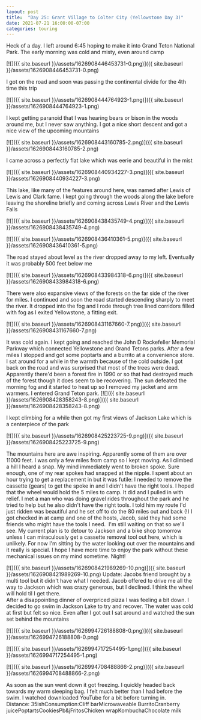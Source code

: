 ```yaml
---
layout: post
title:  "Day 25: Grant Village to Colter City (Yellowstone Day 3)"
date: 2021-07-21 16:00:00-07:00
categories: touring
---
```

Heck of a day. I left around 6:45 hoping to make it into Grand Teton National Park. The early morning was cold and misty, even around camp  

[![]({{ site.baseurl }}/assets/1626908446453731-0.png)]({{ site.baseurl }}/assets/1626908446453731-0.png)
  
I got on the road and soon was passing the continental divide for the 4th time this trip  

[![]({{ site.baseurl }}/assets/1626908444764923-1.png)]({{ site.baseurl }}/assets/1626908444764923-1.png)
  
I kept getting paranoid that I was hearing bears or bison in the woods around me, but I never saw anything. I got a nice short descent and got a nice view of the upcoming mountains  

[![]({{ site.baseurl }}/assets/1626908443160785-2.png)]({{ site.baseurl }}/assets/1626908443160785-2.png)
  
I came across a perfectly flat lake which was eerie and beautiful in the mist  

[![]({{ site.baseurl }}/assets/1626908440934227-3.png)]({{ site.baseurl }}/assets/1626908440934227-3.png)
  
This lake, like many of the features around here, was named after Lewis of Lewis and Clark fame. I kept going through the woods along the lake before leaving the shoreline briefly and coming across Lewis River and the Lewis Falls  

[![]({{ site.baseurl }}/assets/1626908438435749-4.png)]({{ site.baseurl }}/assets/1626908438435749-4.png)

[![]({{ site.baseurl }}/assets/1626908436410361-5.png)]({{ site.baseurl }}/assets/1626908436410361-5.png)
  
The road stayed about level as the river dropped away to my left. Eventually it was probably 500 feet below me  

[![]({{ site.baseurl }}/assets/1626908433984318-6.png)]({{ site.baseurl }}/assets/1626908433984318-6.png)
  
There were also expansive views of the forests on the far side of the river for miles. I continued and soon the road started descending sharply to meet the river. It dropped into the fog and I rode through tree lined corridors filled with fog as I exited Yellowstone, a fitting exit.   

[![]({{ site.baseurl }}/assets/1626908431167660-7.png)]({{ site.baseurl }}/assets/1626908431167660-7.png)
  
It was cold again. I kept going and reached the John D Rockefeller Memorial Parkway which connected Yellowstone and Grand Tetons parks. After a few miles I stopped and got some poptarts and a burrito at a convenience store. I sat around for a while in the warmth because of the cold outside. I got back on the road and was surprised that most of the trees were dead. Apparently there'd been a forest fire in 1990 or so that had destroyed much of the forest though it does seem to be recovering. The sun defeated the morning fog and it started to heat up so I removed my jacket and arm warmers. I entered Grand Teton park.
[![]({{ site.baseurl }}/assets/1626908428358243-8.png)]({{ site.baseurl }}/assets/1626908428358243-8.png)
  
I kept climbing for a while then got my first views of Jackson Lake which is a centerpiece of the park  

[![]({{ site.baseurl }}/assets/1626908425223725-9.png)]({{ site.baseurl }}/assets/1626908425223725-9.png)
  
The mountains here are awe inspiring. Apparently some of them are over 11000 feet. I was only a few miles from camp so I kept moving. As I climbed a hill I heard a snap. My mind immediately went to broken spoke. Sure enough, one of my rear spokes had snapped at the nipple. I spent about an hour trying to get a replacement in but it was futile: I needed to remove the cassette (gears) to get the spoke in and I didn't have the right tools. I hoped that the wheel would hold the 5 miles to camp. It did and I pulled in with relief. I met a man who was doing gravel rides throughout the park and he tried to help but he also didn't have the right tools. I told him my route I'd just ridden was beautiful and he set off to do the 80 miles out and back (!) I got checked in at camp and one of the hosts, Jacob, said they had some friends who might have the tools I need.  I'm still waiting on that so we'll see. My current plan is to detour to Jackson and a bike shop tomorrow unless I can miraculously get a cassette removal tool out here, which is unlikely. For now I'm sitting by the water looking out over the mountains and it really is special. I hope I have more time to enjoy the park without these mechanical issues on my mind sometime. Night!  

[![]({{ site.baseurl }}/assets/1626908421989269-10.png)]({{ site.baseurl }}/assets/1626908421989269-10.png)
Update: Jacobs friend brought by a multi tool but it didn't have what I needed. Jacob offered to drive me all the way to Jackson which was crazy generous, but I declined. I think the wheel will hold til I get there.   
After a disappointing dinner of overpriced pizza I was feeling a bit down. I decided to go swim in Jackson Lake to try and recover. The water was cold at first but felt so nice. Even after I got out I sat around and watched the sun set behind the mountains  

[![]({{ site.baseurl }}/assets/1626994726188808-0.png)]({{ site.baseurl }}/assets/1626994726188808-0.png)

[![]({{ site.baseurl }}/assets/1626994717254495-1.png)]({{ site.baseurl }}/assets/1626994717254495-1.png)

[![]({{ site.baseurl }}/assets/1626994708488866-2.png)]({{ site.baseurl }}/assets/1626994708488866-2.png)
  
As soon as the sun went down it got freezing. I quickly headed back towards my warm sleeping bag. I felt much better than I had before the swim. I watched downloaded YouTube for a bit before turning in.   
Distance: 35ishConsumption:Cliff barMicrowaveable BurritoCranberry juicePoptartsCookiesPb&jFritosChicken wrapKombuchaChocolate milk  

